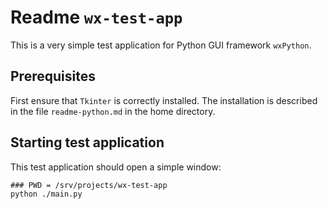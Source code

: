 # Readme `wx-test-app`

This is a very simple test application for Python GUI framework `wxPython`.

## Prerequisites

First ensure that `Tkinter` is correctly installed. The installation is described in the file `readme-python.md` in the home directory.

## Starting test application

This test application should open a simple window:

```shell
### PWD = /srv/projects/wx-test-app
python ./main.py
```
